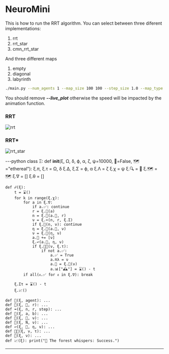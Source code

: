 # NeuroMini



This is how to run the RRT algorithm. You can select between three diferent implementations:
1. rrt
2. rrt_star
3. cmn_rrt_star

And three different maps
1. empty
2. diagonal
3. labyrinth
```bash
./main.py --num_agents 1 --map_size 100 100 --step_size 1.0 --map_type labyrinth --algorithm rrt --live_plot
```
You should remove **_--live_plot_** otherwise the speed will be impacted by the animation function.

### RRT
![rrt](https://github.com/user-attachments/assets/87ff81af-5170-42ed-9220-4958365646e0)

### RRT*
![rrt_star](https://github.com/user-attachments/assets/c5d4883a-0271-4c5a-b31a-70620f57a707)



---python
class Ξ:
    def __init__(ξ, Ω, δ, ϕ, α, ζ, ψ=10000, 🧠=False, 🗺️="ethereal"):
        ξ.π, ξ.τ = Ω, δ
        ξ.Δ, ξ.Σ = ϕ, α
        ξ.Λ = ζ
        ξ.χ = ψ
        ξ.🔍 = 🧠
        ξ.🗺️ = 🗺️
        ξ.∇ = []
        ξ.θ = []

    def ☍(ξ):
        t = ⌛()
        for k in range(ξ.χ):
            for a in ξ.∇:
                if a.✅: continue
                r = ξ.🎯(a)
                n = ξ.📍(a.🌲, r)
                ν = ξ.➡️(n, r, ξ.Σ)
                if ξ.🚫(n, ν): continue
                η = ξ.🔎(a.🌲, ν)
                ν = ξ.🧬(η, ν)
                a.🌲 += [ν]
                ξ.↩️(a.🌲, η, ν)
                if ξ.🎯🎯(ν, ξ.τ):
                    if not a.✅:
                        a.✅ = True
                        a.πλ = ν
                        a.📜 = ξ.🔗(ν)
                        a.📊["🕰️"] = ⌛() - t
            if all(𝔞.✅ for 𝔞 in ξ.∇): break

        ξ.Στ = ⌛() - t
        ξ.📈()

    def 🎯(ξ, agent): ...
    def 📍(ξ, 🌳, r): ...
    def ➡️(ξ, n, r, step): ...
    def 🚫(ξ, a, b): ...
    def 🔎(ξ, 🌳, ν): ...
    def 🧬(ξ, N, ν): ...
    def ↩️(ξ, 🌳, η, ν): ...
    def 🎯🎯(ξ, ν, τ): ...
    def 🔗(ξ, ν): ...
    def 📈(ξ): print("🌟 The forest whispers: Success.")
---
